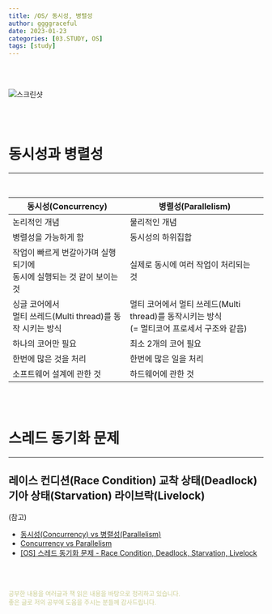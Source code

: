 ```yaml
---
title: /OS/ 동시성, 병렬성
author: ggggraceful
date: 2023-01-23
categories: [03.STUDY, OS]
tags: [study]
---
```


<br/>
<br/>

![스크린샷](https://user-images.githubusercontent.com/109974940/214333716-54d75fee-64bd-4373-ad40-947d2fddf1b9.png)


<br/>
<br/>

# 동시성과 병렬성

---

<br/>

| 동시성(Concurrency)                                       | 병렬성(Parallelism)                                                           |
|---------------------------------------------|-----------------------------------------------------------------|
| 논리적인 개념                                     | 물리적인 개념                                                         |
| 병렬성을 가능하게 함                                 | 동시성의 하위집합                                                       |
| 작업이 빠르게 번갈아가며 실행되기에<br/>동시에 실행되는 것 같이 보이는 것 | 실제로 동시에 여러 작업이 처리되는 것                                           |
| 싱글 코어에서<br/>멀티 쓰레드(Multi thread)를 동작 시키는 방식 | 멀티 코어에서 멀티 쓰레드(Multi thread)를 동작시키는 방식<br/>(= 멀티코어 프로세서 구조와 같음) |
| 하나의 코어만 필요                                  | 최소 2개의 코어 필요                                                    |
| 한번에 많은 것을 처리                                | 한번에 많은 일을 처리                                                    |
| 소프트웨어 설계에 관한 것                              | 하드웨어에 관한 것                                                      |


<br/>
<br/>

# 스레드 동기화 문제
---

레이스 컨디션(Race Condition)
교착 상태(Deadlock)
기아 상태(Starvation)
라이브락(Livelock)
---

(참고)

- [동시성(Concurrency) vs 병렬성(Parallelism)](https://seamless.tistory.com/42)
- [Concurrency vs Parallelism](https://www.codeproject.com/Articles/1267757/Concurrency-vs-Parallelism)
- [[OS] 스레드 동기화 문제 - Race Condition, Deadlock, Starvation, Livelock](https://cheetile.tistory.com/entry/OS-%EC%8A%A4%EB%A0%88%EB%93%9C-%EB%8F%99%EA%B8%B0%ED%99%94-%EB%AC%B8%EC%A0%9C-Race-Condition-Deadlock-Starvation-Livelock)

<br/>
<br/>

<span style="font-size: 12px; color:  #cbce91"> 공부한 내용을 여러글과 책 읽은 내용을 바탕으로 정리하고 있습니다.</span>  
<span style="font-size: 12px; color:  #cbce91"> 좋은 글로 저의 공부에 도움을 주시는 분들께 감사드립니다. </span>

<!--

❤️면접예상질문 ❤️

-->

